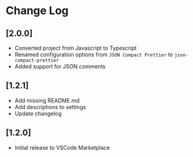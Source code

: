 # Change Log

## [2.0.0]

-   Converted project from Javascript to Typescript
-   Renamed configuration options from `JSON Compact Prettier` to `json-compact-prettier`
-   Added support for JSON comments

## [1.2.1]

-   Add missing README.md
-   Add descriptions to settings
-   Update changelog

## [1.2.0]

-   Initial release to VSCode Marketplace
